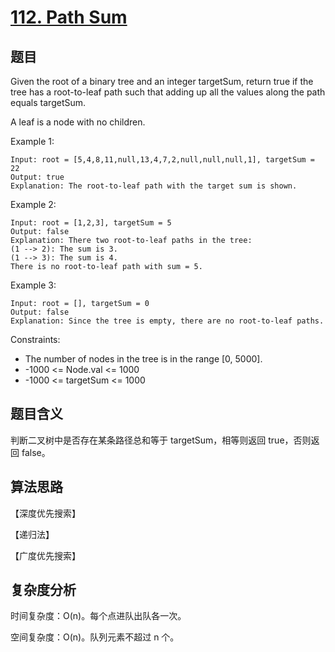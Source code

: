 # [112. Path Sum](https://leetcode.com/problems/path-sum/)

## 题目

Given the root of a binary tree and an integer targetSum, return true if the tree has a root-to-leaf path 
such that adding up all the values along the path equals targetSum.

A leaf is a node with no children.


Example 1:
```
Input: root = [5,4,8,11,null,13,4,7,2,null,null,null,1], targetSum = 22
Output: true
Explanation: The root-to-leaf path with the target sum is shown.
```

Example 2:
```
Input: root = [1,2,3], targetSum = 5
Output: false
Explanation: There two root-to-leaf paths in the tree:
(1 --> 2): The sum is 3.
(1 --> 3): The sum is 4.
There is no root-to-leaf path with sum = 5.
```

Example 3:
```
Input: root = [], targetSum = 0
Output: false
Explanation: Since the tree is empty, there are no root-to-leaf paths.
```

Constraints:
- The number of nodes in the tree is in the range [0, 5000].
- -1000 <= Node.val <= 1000
- -1000 <= targetSum <= 1000

## 题目含义

判断二叉树中是否存在某条路径总和等于 targetSum，相等则返回 true，否则返回 false。

## 算法思路

【深度优先搜索】

【递归法】

【广度优先搜索】

## 复杂度分析

时间复杂度：O(n)。每个点进队出队各一次。

空间复杂度：O(n)。队列元素不超过 n 个。
